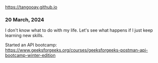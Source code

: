 https://tangooay.github.io

### 20 March, 2024
I don't know what to do with my life. Let's see what happens if I just keep learning new skills.

Started an API bootcamp:
https://www.geeksforgeeks.org/courses/geeksforgeeks-postman-api-bootcamp-winter-edition
